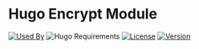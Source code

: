 # Hugo Encrypt Module

[![Used By](https://img.shields.io/badge/dynamic/json?color=success&label=used+by&query=repositories_humanize&logo=hugo&style=flat-square&url=https://api.razonyang.com/v1/github/dependents/Andywugh/encrypt)](https://github.com/Andywugh/encrypt/network/dependents)
![Hugo Requirements](https://img.shields.io/badge/dynamic/json?color=important&label=requirements&query=requirements&logo=hugo&style=flat-square&url=https://api.razonyang.com/v1/hugo/modules/github.com/Andywugh/encrypt)
[![License](https://img.shields.io/github/license/Andywugh/encrypt?style=flat-square)](https://github.com/Andywugh/encrypt/blob/main/LICENSE)
[![Version](https://img.shields.io/github/v/tag/Andywugh/encrypt?label=version&style=flat-square)](https://github.com/Andywugh/encrypt/tags)
